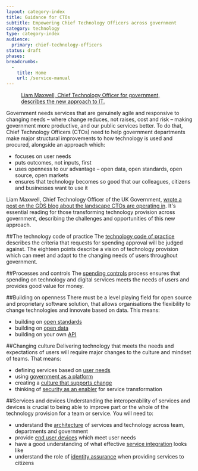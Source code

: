 ```yaml
---
layout: category-index
title: Guidance for CTOs
subtitle: Empowering Chief Technology Officers across government
category: technology
type: category-index
audience:
  primary: chief-technology-officers
status: draft
phases:
breadcrumbs:
  -
    title: Home
    url: /service-manual
---
```


<figure class="media-player-wrapper video"><a href="https://www.youtube.com/watch?v=mVuJPk8Kf3U">Liam Maxwell, Chief Technology Officer for government, describes the new approach to IT.</a></figure>

Government needs services that are genuinely agile and responsive to changing needs – where change reduces, not raises, cost and risk – making government more productive, and our public services better. To do that, Chief Technology Officers (CTOs) need to help government departments make major structural improvements to how technology is used and procured, alongside an approach which:

* focuses on user needs
* puts outcomes, not inputs, first
* uses openness to our advantage – open data, open standards, open source, open markets
* ensures that technology becomes so good that our colleagues, citizens and businesses want to use it

Liam Maxwell, Chief Technology Officer of the UK Government, [wrote a post on the GDS blog about the landscape CTOs are operating in](http://digital.cabinetoffice.gov.uk/2013/05/21/rebalancing-tech-across-gov). It's essential reading for those transforming technology provision across government, describing the challenges and opportunities of this new approach.

##The technology code of practice
The [technology code of practice](/service-manual/technology/code-of-practice.html) describes the criteria that requests for spending approval will be judged against. The eighteen points describe a vision of technology provision which can meet and adapt to the changing needs of users throughout government.

##Processes and controls
The [spending controls](/service-manual/technology/spending-controls.html) process ensures that spending on technology and digital services meets the needs of users and provides good value for money.

##Building on openness
There must be a level playing field for open source and proprietary software solution, that allows organisations the flexibility to change technologies and innovate based on data. This means:

* building on [open standards](/service-manual/making-software/open-standards-and-licensing.html)
* building on [open data](/service-manual/technology/open-data.html)
* building on your own [API](/service-manual/making-software/apis.html)

##Changing culture
Delivering technology that meets the needs and expectations of users will require major changes to the culture and mindset of teams. That means:

* defining services based on [user needs](/service-manual/user-centered-design/user-needs.html)
* using [government as a platform](/service-manual/technology/government-as-a-platform.html)
* creating a [culture that supports change](/service-manual/technology/culture-that-supports-change.html)
* thinking of [security as an enabler](/service-manual/technology/security-as-enabler.html) for service transformation

##Services and devices
Understanding the interoperability of services and devices is crucial to being able to improve part or the whole of the technology provision for a team or service. You will need to:

* understand the [architecture](/service-manual/technology/architecture.html) of services and technology across team, departments and government
* provide [end user devices](/service-manual/technology/end-user-devices.html) which meet user needs
* have a good understanding of what effective [service integration](/service-manual/technology/service-integration.html) looks like
* understand the role of [identity assurance](/service-manual/identity-assurance/index.html) when providing services to citizens